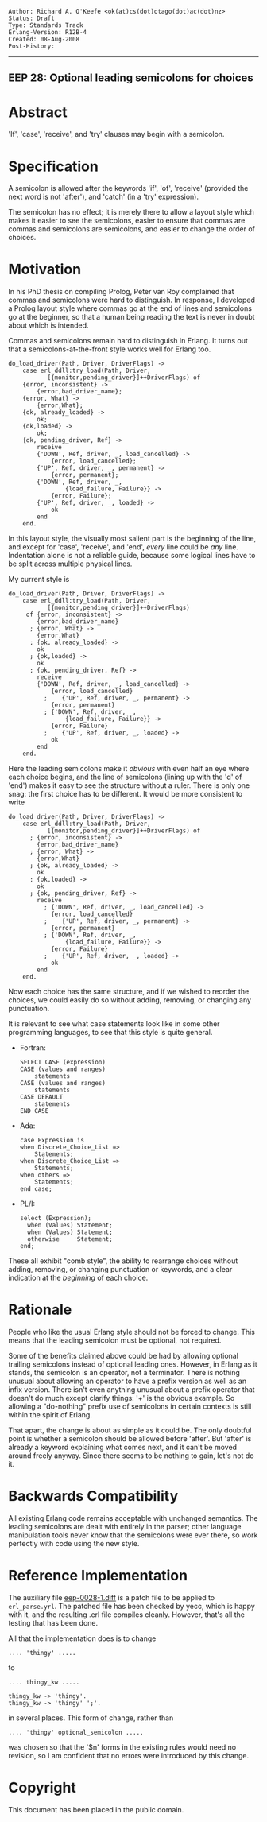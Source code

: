     Author: Richard A. O'Keefe <ok(at)cs(dot)otago(dot)ac(dot)nz>
    Status: Draft
    Type: Standards Track
    Erlang-Version: R12B-4
    Created: 08-Aug-2008
    Post-History:
****
EEP 28: Optional leading semicolons for choices
----

Abstract
========

'If', 'case', 'receive', and 'try' clauses may begin with a semicolon.

Specification
=============

A semicolon is allowed after the keywords 'if', 'of',
'receive' (provided the next word is not 'after'),
and 'catch' (in a 'try' expression).

The semicolon has no effect; it is merely there to allow
a layout style which makes it easier to see the semicolons,
easier to ensure that commas are commas and semicolons are
semicolons, and easier to change the order of choices.

Motivation
==========

In his PhD thesis on compiling Prolog, Peter van Roy complained
that commas and semicolons were hard to distinguish.  In response,
I developed a Prolog layout style where commas go at the end of
lines and semicolons go at the beginner, so that a human being
reading the text is never in doubt about which is intended.

Commas and semicolons remain hard to distinguish in Erlang.
It turns out that a semicolons-at-the-front style works well
for Erlang too.

    do_load_driver(Path, Driver, DriverFlags) ->
        case erl_ddll:try_load(Path, Driver,
               [{monitor,pending_driver}]++DriverFlags) of
        {error, inconsistent} ->
            {error,bad_driver_name};
        {error, What} ->
            {error,What};
        {ok, already_loaded} ->
            ok;
        {ok,loaded} ->
            ok;
        {ok, pending_driver, Ref} ->
            receive
            {'DOWN', Ref, driver, _, load_cancelled} ->
                {error, load_cancelled};
            {'UP', Ref, driver, _, permanent} ->
                {error, permanent};
            {'DOWN', Ref, driver, _,
                    {load_failure, Failure}} ->
                {error, Failure};
            {'UP', Ref, driver, _, loaded} ->
                ok
            end
        end.

In this layout style, the visually most salient part is the
beginning of the line, and except for 'case', 'receive', and
'end', _every_ line could be _any_ line.  Indentation alone
is not a reliable guide, because some logical lines have to
be split across multiple physical lines.

My current style is

    do_load_driver(Path, Driver, DriverFlags) ->
        case erl_ddll:try_load(Path, Driver,
               [{monitor,pending_driver}]++DriverFlags)
         of {error, inconsistent} ->
            {error,bad_driver_name}
          ; {error, What} ->
            {error,What}
          ; {ok, already_loaded} ->
            ok
          ; {ok,loaded} ->
            ok
          ; {ok, pending_driver, Ref} ->
            receive
            {'DOWN', Ref, driver, _, load_cancelled} ->
                {error, load_cancelled}
              ;    {'UP', Ref, driver, _, permanent} ->
                {error, permanent}
              ; {'DOWN', Ref, driver, _,
                    {load_failure, Failure}} ->
                {error, Failure}
              ;    {'UP', Ref, driver, _, loaded} ->
                ok
            end
        end.

Here the leading semicolons make it *obvious* with even half
an eye where each choice begins, and the line of semicolons
(lining up with the 'd' of 'end') makes it easy to see the
structure without a ruler.  There is only one snag:  the
first choice has to be different.  It would be more consistent
to write

    do_load_driver(Path, Driver, DriverFlags) ->
        case erl_ddll:try_load(Path, Driver,
               [{monitor,pending_driver}]++DriverFlags) of
          ; {error, inconsistent} ->
            {error,bad_driver_name}
          ; {error, What} ->
            {error,What}
          ; {ok, already_loaded} ->
            ok
          ; {ok,loaded} ->
            ok
          ; {ok, pending_driver, Ref} ->
            receive
              ; {'DOWN', Ref, driver, _, load_cancelled} ->
                {error, load_cancelled}
              ;    {'UP', Ref, driver, _, permanent} ->
                {error, permanent}
              ; {'DOWN', Ref, driver, _,
                    {load_failure, Failure}} ->
                {error, Failure}
              ;    {'UP', Ref, driver, _, loaded} ->
                ok
            end
        end.

Now each choice has the same structure, and if we wished to
reorder the choices, we could easily do so without adding,
removing, or changing any punctuation.

It is relevant to see what case statements look like in some other
programming languages, to see that this style is quite general.

*   Fortran:

        SELECT CASE (expression)
        CASE (values and ranges)
            statements
        CASE (values and ranges)
            statements
        CASE DEFAULT
            statements
        END CASE

*   Ada:

        case Expression is
        when Discrete_Choice_List =>
            Statements;
        when Discrete_Choice_List =>
            Statements;
        when others =>
            Statements;
        end case;

*   PL/I:

        select (Expression);
          when (Values) Statement;
          when (Values) Statement;
          otherwise     Statement;
        end;

These all exhibit "comb style", the ability to rearrange choices
without adding, removing, or changing punctuation or keywords,
and a clear indication at the _beginning_ of each choice.

Rationale
=========

People who like the usual Erlang style should not be forced to
change.  This means that the leading semicolon must be optional,
not required.

Some of the benefits claimed above could be had by allowing
optional trailing semicolons instead of optional leading ones.
However, in Erlang as it stands, the semicolon is an operator,
not a terminator.  There is nothing unusual about allowing an
operator to have a prefix version as well as an infix version.
There isn't even anything unusual about a prefix operator that
doesn't do much except clarify things: '+' is the obvious
example.  So allowing a "do-nothing" prefix use of semicolons
in certain contexts is still within the spirit of Erlang.

That apart, the change is about as simple as it could be.
The only doubtful point is whether a semicolon should be
allowed before 'after'.  But 'after' is already a keyword
explaining what comes next, and it can't be moved around
freely anyway.  Since there seems to be nothing to gain,
let's not do it.

Backwards Compatibility
=======================

All existing Erlang code remains acceptable with unchanged
semantics.  The leading semicolons are dealt with entirely in
the parser; other language manipulation tools never know that
the semicolons were ever there, so work perfectly with code
using the new style.

Reference Implementation
========================

The auxiliary file [eep-0028-1.diff][]
is a patch file to be applied to `erl_parse.yrl`.
The patched file has been checked by yecc, which is happy
with it, and the resulting .erl file compiles cleanly.
However, that's all the testing that has been done.

All that the implementation does is to change

    .... 'thingy' .....

to

    .... thingy_kw .....

    thingy_kw -> 'thingy'.
    thingy_kw -> 'thingy' ';'.

in several places.  This form of change, rather than

    .... 'thingy' optional_semicolon ....,

was chosen so that the '$n' forms in the existing rules would
need no revision, so I am confident that no errors were
introduced by this change.

[eep-0028-1.diff]: eep-0028-1.diff
    "Diff to apply to erl_parse.yrl"

Copyright
=========

This document has been placed in the public domain.

[EmacsVar]: <> "Local Variables:"
[EmacsVar]: <> "mode: indented-text"
[EmacsVar]: <> "indent-tabs-mode: nil"
[EmacsVar]: <> "sentence-end-double-space: t"
[EmacsVar]: <> "fill-column: 70"
[EmacsVar]: <> "coding: utf-8"
[EmacsVar]: <> "End:"
